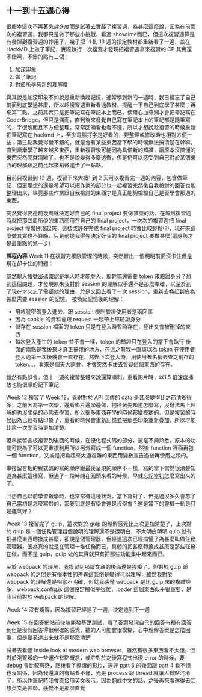 ﻿## 十一到十五週心得
很慶幸這次不再著急趕進度而是試著去實踐了複習週，為甚麼這麼說，因為在前兩次的複習週，我都只是做了那些小挑戰、看過 showtime而已，但這次複習週算是有發揮到複習週的作用了，幾乎把 11 到 13 週的指定教材都重新看了一遍，並在 HackMD 上做了筆記，實際執行一次複習才發現把複習週拿來複習的 CP 其實還不錯啊，不錯的點有三個：
1. 加深印象
2. 做了筆記
3. 對於所學有新的理解度

與其說是加深印象不如說是重新喚起記憶，通常學到新的一週時，我已經忘了自己前面到底學過甚麼，所以趁複習週重新看過教材，提醒一下自己到底學了甚麼；再來第二點，之前其實只是把筆記寫在筆記本上而已，偶爾心血來潮才會把筆記寫在 CoderBridge，但只是偶而，直到後來發覺自己寫在筆記本上的筆記都是隨筆寫的，字很醜而且不方便整理，常常回頭看也看不懂，所以才想說趁複習的時候重新把筆記寫在 hackmd 上，至少電腦打字是好看的，要整理或修改時也相對方便一些；第三點我覺得蠻不錯的，就是會有某些東西當下學的時候無法搞清楚在幹嘛，直到漸漸學了越來越多東西，重新複習後可能因為具備新的知識，讓原本沒搞懂的東西突然間就清晰了，也不是說變得多麼透徹，但是仍可以感受到自己對於某個東西的理解跟之前比起來稍微進步了一點點。

目前只複習到 13 週，複習下來大概1 到 2 天可以複習完一週的內容，包含做筆記，但更理想的還是希望可以把作業的部分也一起複習完然後自我檢討的回答也能整理出來，畢竟那些作業跟自我檢討的東西才是真正能夠檢驗自己是否學會那週的東西。

突然覺得要是前幾周就決定好自己的 final project 要做甚麼的話，在每到複習週時就把那四周所學的東西應用在自己的 final project，一次次的複習週把 final project 慢慢拼湊起來，這樣或許在完成 final project 時會比較輕鬆(?)，現在來這麼做其實也不算晚，只是前提我得先決定好我的 final project 要做甚麼(這應該才是最重點的第一步)


**課程內容**
Week 11
在複習完權限管理的時候，突然冒出一個明明前面沒卡住但是現在卻卡住的問題：

既然輸入帳號密碼確認是本人時才能登入，那幹嘛還需要 token 來驗證身分？想到這個問題，才發現原來我對於 session 的理解似乎還不是那麼準確，以至於到了現在才又忘了需要他的理由，於是又回去看了一次 session，重新去喚起到底為甚麼需要 session 的記憶。
被喚起記憶後的理解：
- 用帳號密碼登入進去，跟 session 機制驗證使用者是兩回事
- 因為 cookie 的資料會跟 request 一起帶上來驗證身分
- 儲存在 session 檔案的 token 只是在登入時暫時存在，登出又會被刪掉的東西
- 每次登入產生的 token 並不會一樣，token 的驗證只在登入的當下會執行
後面的兩點是我後來才真正搞懂的地方，在這之前我一直誤以為 token 在使用者登入過第一次後就會一直存在，然後下次登入時，用使用者名稱去查之前存的 token...，看來是個天大誤會，才會突然卡住去質疑這個東西的存在。

雖然有點誤會，但十一週的複習整體來說還算順利，重看影片時，以1.5 倍速度播放也能很順的記下筆記

Week 12
複習了 Week 12，覺得對於 API 回傳的 data 是甚麼變得比之前清晰很多，之前因為第一次學，邊看影片邊學邊做，抱持著先知道怎麼寫，沒辦法馬上理解的也沒關係的心態去學習，所以很多東西在學的時侯都蠻模糊的，但是複習的時候因為已經有點印象了，重看的時候會重新記憶並把那些印象重新疊加，所以才能比第一次學習時更加清楚。

但串接留言板複習到後面的時候，在優化程式碼的部分，還是不夠熟悉，原本的功能可能為了可以更重複利用所以另外寫成一個 function，然後 function 裡面再包一個 function，又或是把看起來太過複雜的東西用變數宣告過後再使用之類的。

串接留言板的程式碼的寫的順序跟最後呈現的順序不一樣，寫的當下當然很清楚知道為甚麼這樣寫，但過了一段時間在回頭來看的時候，早就忘記當初怎麼寫出來的了。

回想自己以前學習數學時，也常常有這種狀況，當下寫對了，但是過沒多久會忘了自己當初是怎麼寫對的，那我到底是有學會還是沒學會？還是當下的靈機一動是只是運氣好？

Week 13
複習完了 gulp，這次對於 gulp 的理解感覺比上次更加清楚了，上次對於 gulp 是一個任務管理器個說明的理解還不是很明白，不太明白明明 gulp 就有把甚麼東西轉換成甚麼，卻說是個管理器，但經過這次已經搞懂了為甚麼叫做任務管理器，因為真的就是在管理一堆任務而已，具體的把甚麼轉換成甚麼是那些任務在做，而不是 gulp，gulp 做的其實就只有把那些功能集中起來而已。

至於 webpack 的理解，我複習到那篇文章的後面還是投降了，但對於 gulp 跟 webpack 的之間是有根本性的差異這我倒是變得可以理解，雖然我對於 webpack 的理解還是相當不明確，但就我感覺 webpack 是比 gulp 來的複雜許多，webpack.config.js 這個設定檔似乎很忙，loader 這個東西似乎很重要，是我目前對於 webpack 的理解。

Week 14
沒有複習，因為複習已經過了一週，決定進到下一週 

Week 15
在回答網站前後端開發基礎測試，看了答案發現自己的回答有種有回答到但是沒有回答得很明確的感覺，聽的人可能會很模糊，心中理解答案是怎麼回事，但是要表達出來就不是那麼清楚

試著去看懂 Inside look at modern web browser，雖然有很多東西看不太懂，但對於瀏覽器的一些運作有點概念，或許對於之後寫程式出現 error 的時候，要 debug 會比較有感，然後看了導讀的影片，還好 part 3 的後面跟 part 4 看不懂也沒關係，因為我還真的有點看不懂，光是 process 跟 thread 就讓人有點混淆了，所以作筆記時我會直接用英文表示，因為翻成中文的話，之後再來看還得去回想英文是甚麼，感覺不是那麼直覺


